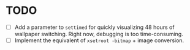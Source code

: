 # TODO

- [ ] Add a parameter to `settimed` for quickly visualizing 48 hours of wallpaper switching. Right now, debugging is too time-consuming.
- [ ] Implement the equivalent of `xsetroot -bitmap` + image conversion.
